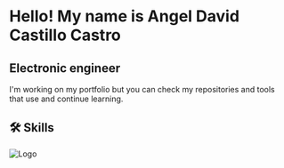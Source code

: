 # Hello! My name is Angel David Castillo Castro

## Electronic engineer

I'm working on my portfolio but you can check my repositories and tools that
use and continue learning.

## 🛠 Skills

![Logo](https://iconscout.com/icon/mysql-21)